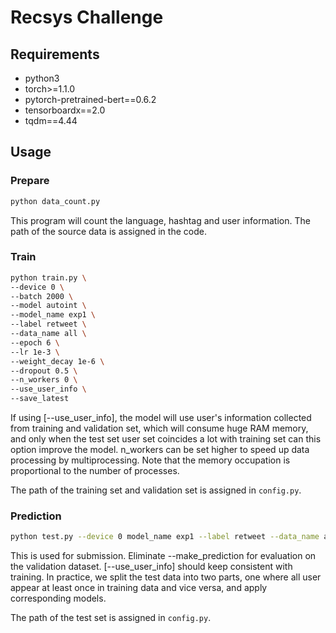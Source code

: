 # Recsys Challenge
## Requirements
* python3
* torch>=1.1.0
* pytorch-pretrained-bert==0.6.2
* tensorboardx==2.0
* tqdm==4.44

## Usage
### Prepare
```bash
python data_count.py
```
This program will count the language, hashtag and user information. The path of the source data is assigned in the code.
### Train
``` bash
python train.py \
--device 0 \
--batch 2000 \
--model autoint \
--model_name exp1 \
--label retweet \
--data_name all \
--epoch 6 \
--lr 1e-3 \
--weight_decay 1e-6 \
--dropout 0.5 \
--n_workers 0 \
--use_user_info \
--save_latest
```
If using \[--use_user_info\], the model will use user's information collected from training and validation set, which 
will consume huge RAM memory, and only when the test set user set coincides a lot with training set can this option improve the model.
n_workers can be set higher to speed up data processing by multiprocessing. Note that the memory occupation is proportional to the number of processes.

The path of the training set and validation set is assigned in `config.py`.
### Prediction
```bash
python test.py --device 0 model_name exp1 --label retweet --data_name all --use_user_info --make_prediction

```
This is used for submission. Eliminate --make_prediction for evaluation on the validation dataset. \[--use_user_info\]
should keep consistent with training. In practice, we split the test data into two parts, one where all user appear
at least once in training data and vice versa, and apply corresponding models.

The path of the test set is assigned in `config.py`.
